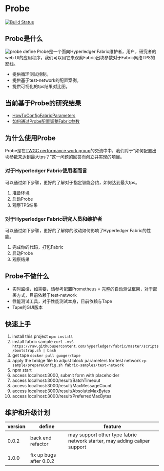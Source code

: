 # Probe
[![Build Status](https://dev.azure.com/yy19902439/yy19902439/_apis/build/status/SamYuan1990.Probe?branchName=main)](https://dev.azure.com/yy19902439/yy19902439/_build/latest?definitionId=8&branchName=main)

## Probe是什么
![probe define](probe.png)
Probe是一个面向Hyperledger Fabric维护者，用户，研究者的web UI的应用程序，我们可以用它来观察Fabric出块参数对于Fabric网络TPS的影线。

- 提供循环测试控制。
- 提供基于test-network的配置案例。
- 提供可视化的tps结果对比图。

## 当前基于Probe的研究结果
- [HowToConfigFabricParameters](doc/HowToConfigFabricParameters.md)
- [如何通过Probe配置调整Fabric参数](doc/HowToConfigFabricParameters_ZH.md)

## 为什么使用Probe
Probe是在[TWGC performance work group](https://github.com/Hyperledger-TWGC/fabric-performance-wiki)的交流中中，我们对于“如何配置出块参数来达到最大tps？”这一问题的回答而创立并实现的项目。

### 对于Hyperledger Fabric使用者而言
可以通过如下步骤，更好的了解对于指定智能合约，如何达到最大tps。
1. 准备环境
1. 启动Probe
1. 观察TPS结果

### 对于Hyperledger Fabric研究人员和维护者
可以通过如下步骤，更好的了解你的改动如何影响了Hyperledger Fabric的性能。
1. 完成你的代码，打包Fabric
1. 启动Probe
1. 观察结果

## Probe不做什么
- 实时监控，如需要，请参考配置Prometheus
= 完整的自动测试框架，对于部署方式，目前依赖于test-network
- 性能测试工具，对于性能测试本身，目前依赖与Tape
- Tape的GUI版本

## 快速上手
1. install this project `npm install`
2. install fabric sample `curl -vsS https://raw.githubusercontent.com/hyperledger/fabric/master/scripts/bootstrap.sh | bash`
3. get tape `docker pull guoger/tape`
4. apply the bridge file to adjust block parameters for test network `cp sample/prepareConfig.sh fabric-samples/test-network`
5. npm start
6. access localhost:3000, submit form with placeholder
7. access localhost:3000/result/BatchTimeout
8. access localhost:3000/result/MaxMessageCount
9. access localhost:3000/result/AbsoluteMaxBytes
10. access localhost:3000/result/PreferredMaxBytes

## 维护和升级计划
version | define| feature
---|---|---
0.0.2 | back end refactor | may support other type fabric network starter, may adding caliper support
1.0.0 | fix up bugs after 0.0.2 | 